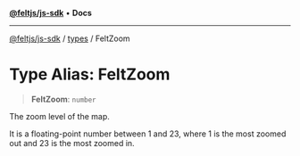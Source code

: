 [**@feltjs/js-sdk**](../../README.md) • **Docs**

***

[@feltjs/js-sdk](../../modules.md) / [types](../README.md) / FeltZoom

# Type Alias: FeltZoom

> **FeltZoom**: `number`

The zoom level of the map.

It is a floating-point number between 1 and 23, where 1 is the most
zoomed out and 23 is the most zoomed in.
